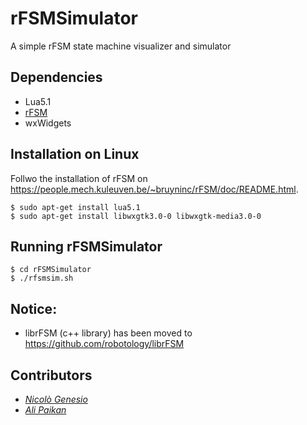 # rFSMSimulator
A simple rFSM state machine visualizer and simulator

Dependencies 
------------
* Lua5.1 
* [rFSM](https://people.mech.kuleuven.be/~bruyninc/rFSM/doc/README.html)
* wxWidgets

Installation on Linux
---------------------
Follwo the installation of rFSM on https://people.mech.kuleuven.be/~bruyninc/rFSM/doc/README.html. 

```
$ sudo apt-get install lua5.1
$ sudo apt-get install libwxgtk3.0-0 libwxgtk-media3.0-0
```

Running rFSMSimulator
---------------------
```
$ cd rFSMSimulator
$ ./rfsmsim.sh
```

Notice:
-------
* librFSM (c++ library) has been moved to https://github.com/robotology/librFSM

Contributors
-------------
* [*Nicolò Genesio*](https://github.com/Nicogene)
* [*Ali Paikan*](https://github.com/apaikan)
